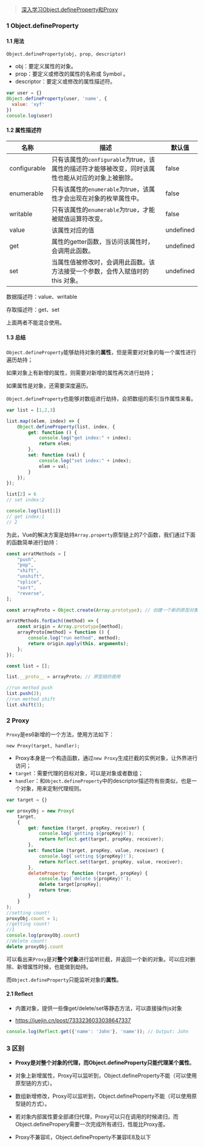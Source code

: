 > [深入学习Object.defineProperty和Proxy](https://juejin.cn/post/6914109870585151496)

### 1 Object.defineProperty

#### 1.1 用法

`Object.defineProperty(obj, prop, descriptor)`

- obj：要定义属性的对象。
- prop：要定义或修改的属性的名称或 Symbol 。
- descriptor：要定义或修改的属性描述符。

```js
var user = {}
Object.defineProperty(user, 'name', {
  value: 'xyf'
})
console.log(user)

```

#### 1.2 属性描述符

| 名称         | 描述                                                         | 默认值    |
| ------------ | ------------------------------------------------------------ | --------- |
| configurable | 只有该属性的`configurable`为true，该属性的描述符才能够被改变，同时该属性也能从对应的对象上被删除。 | false     |
| enumerable   | 只有该属性的`enumerable`为true，该属性才会出现在对象的枚举属性中。 | false     |
| writable     | 只有该属性的`enumerable`为true，才能被赋值运算符改变。       | false     |
| value        | 该属性对应的值                                               | undefined |
| get          | 属性的getter函数，当访问该属性时，会调用此函数。             | undefined |
| set          | 当属性值被修改时，会调用此函数。该方法接受一个参数，会传入赋值时的 this 对象。 | undefined |

数据描述符：value、writable

存取描述符：get、set

上面两者不能混合使用。

#### 1.3 总结

`Object.defineProperty`能够劫持对象的**属性**，但是需要对对象的每一个属性进行遍历劫持；

如果对象上有新增的属性，则需要对新增的属性再次进行劫持；

如果属性是对象，还需要深度遍历。

`Object.defineProperty`也能够对数组进行劫持，会把数组的索引当作属性来看。

```js
var list = [1,2,3]

list.map((elem, index) => {
    Object.defineProperty(list, index, {
        get: function () {
            console.log("get index:" + index);
            return elem;
        },
        set: function (val) {
            console.log("set index:" + index);
            elem = val;
        }
    });
});

list[2] = 6 
// set index:2

console.log(list[1]) 
// get index:1
// 2
```

为此，Vue的解决方案是劫持`Array.property`原型链上的7个函数，我们通过下面的函数简单进行劫持：

```js
const arratMethods = [
    "push",
    "pop",
    "shift",
    "unshift",
    "splice",
    "sort",
    "reverse",
];

const arrayProto = Object.create(Array.prototype); // 创建一个新的原型对象

arratMethods.forEach((method) => {
    const origin = Array.prototype[method];
    arrayProto[method] = function () {
        console.log("run method", method);
        return origin.apply(this, arguments);
    };
});

const list = [];

list.__proto__ = arrayProto; // 原型链的使用

//run method push
list.push(2);
//run method shift
list.shift(3);
```

### 2 Proxy

`Proxy`是es6新增的一个方法，使用方法如下：

`new Proxy(target, handler);`

- Proxy本身是一个构造函数，通过`new Proxy`生成拦截的实例对象，让外界进行访问；
- `target`：需要代理的目标对象，可以是对象或者数组；
- `handler`：和`Object.defineProperty`中的descriptor描述符有些类似，也是一个对象，用来定制代理规则。

```js
var target = {}

var proxyObj = new Proxy(
    target,
    {
        get: function (target, propKey, receiver) {
            console.log(`getting ${propKey}!`);
            return Reflect.get(target, propKey, receiver);
        },
        set: function (target, propKey, value, receiver) {
            console.log(`setting ${propKey}!`);
            return Reflect.set(target, propKey, value, receiver);
        },
        deleteProperty: function (target, propKey) {
            console.log(`delete ${propKey}!`);
            delete target[propKey];
            return true;
        }
    }
);
//setting count!
proxyObj.count = 1;
//getting count!
//1
console.log(proxyObj.count)
//delete count!
delete proxyObj.count
```

可以看出来`Proxy`是对**整个对象**进行监听拦截，并返回一个新的对象。可以应对删除、新增属性时候，也能做到劫持。

而`Object.defineProperty`只能监听对象的**属性**。

#### 2.1 Reflect

- 内置对象，提供一些像get/delete/set等静态方法，可以直接操作js对象

- https://juejin.cn/post/7333236033038647337

```js
console.log(Reflect.get({'name': 'John'}, 'name')); // Output: John
```

### 3 区别

- **Proxy是对整个对象的代理，而Object.defineProperty只能代理某个属性**。

- 对象上新增属性，Proxy可以监听到，Object.defineProperty不能（可以使用原型链的方式）。

- 数组新增修改，Proxy可以监听到，Object.defineProperty不能（可以使用原型链的方式）。

- 若对象内部属性要全部递归代理，Proxy可以只在调用的时候递归，而Object.definePropery需要一次完成所有递归，性能比Proxy差。

- Proxy不兼容IE，Object.defineProperty不兼容IE8及以下